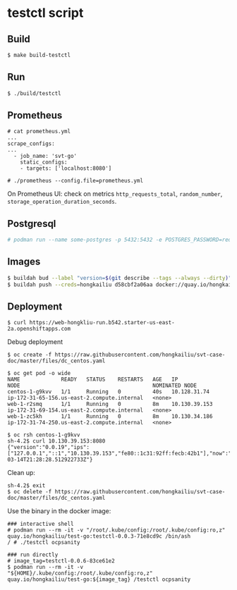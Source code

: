# testctl script

## Build

```bash
$ make build-testctl

```

## Run

```bash
$ ./build/testctl

```

## Prometheus

```
# cat prometheus.yml 
...
scrape_configs:
...
  - job_name: 'svt-go'
    static_configs:
    - targets: ['localhost:8080']

# ./prometheus --config.file=prometheus.yml

```

On Prometheus UI: check on metrics `http_requests_total`, `random_number`, `storage_operation_duration_seconds`.

## Postgresql

```bash
# podman run --name some-postgres -p 5432:5432 -e POSTGRES_PASSWORD=redhat -e POSTGRES_USER=redhat -e POSTGRES_DB=ttt -t -i postgres:11.0 

```

## Images

```bash
$ buildah bud --label "version=$(git describe --tags --always --dirty)" --label "url=https://github.com/hongkailiu/test-go"  --format=docker -f test_files/docker/Dockerfile.testctl.txt -t quay.io/hongkailiu/test-go:testctl-0.0.1 .
$ buildah push --creds=hongkailiu d58cbf2a06aa docker://quay.io/hongkailiu/test-go:testctl-0.0.1

```

## Deployment

```
$ curl https://web-hongkliu-run.b542.starter-us-east-2a.openshiftapps.com

```

Debug deployment

```
$ oc create -f https://raw.githubusercontent.com/hongkailiu/svt-case-doc/master/files/dc_centos.yaml

$ oc get pod -o wide
NAME             READY   STATUS    RESTARTS   AGE   IP              NODE                                          NOMINATED NODE
centos-1-g9kvv   1/1     Running   0          40s   10.128.31.74    ip-172-31-65-156.us-east-2.compute.internal   <none>
web-1-r2smq      1/1     Running   0          8m    10.130.39.153   ip-172-31-69-154.us-east-2.compute.internal   <none>
web-1-zc5kh      1/1     Running   0          8m    10.130.34.186   ip-172-31-74-250.us-east-2.compute.internal   <none>

$ oc rsh centos-1-g9kvv 
sh-4.2$ curl 10.130.39.153:8080
{"version":"0.0.19","ips":["127.0.0.1","::1","10.130.39.153","fe80::1c31:92ff:fecb:42b1"],"now":"2019-03-14T21:28:28.512922733Z"} 

```

Clean up:

```
sh-4.2$ exit
$ oc delete -f https://raw.githubusercontent.com/hongkailiu/svt-case-doc/master/files/dc_centos.yaml

```

Use the binary in the docker image:

```
### interactive shell
# podman run --rm -it -v "/root/.kube/config:/root/.kube/config:ro,z" quay.io/hongkailiu/test-go:testctl-0.0.3-71e8cd9c /bin/ash
/ # ./testctl ocpsanity

### run directly
# image_tag=testctl-0.0.6-83ce61e2
$ podman run --rm -it -v "${HOME}/.kube/config:/root/.kube/config:ro,z" quay.io/hongkailiu/test-go:${image_tag} /testctl ocpsanity

```

